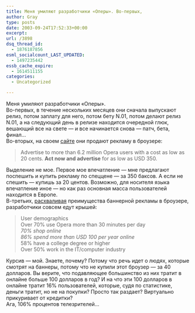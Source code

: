 ```yaml
---
title: Меня умиляют разработчики «Оперы». Во-первых,
author: Gray
type: posts
date: 2003-09-24T17:52:33+00:00
excerpt:
url: /3898
dsq_thread_id:
  - 1876187856
esml_socialcount_LAST_UPDATED:
  - 1497235442
essb_cache_expire:
  - 1614511155
categories:
  - Uncategorized

---
```








Меня умиляют разработчики &#171;Оперы&#187;.  
Во-первых, в течение нескольких месяцев они сначала выпускают релиз, потом заплату для него, потом бету N.01, потом делают релиз N.01, а на следующий день в релизе находится очередной глюк, вешающий все на свете &#8212; и все начинается снова &#8212; патч, бета, финал&#8230;  
Во-вторых, на своем <a href="http://www.opera.com/" target="_blank">сайте</a> они продают рекламу в броузере:

> Advertise to more than 6.2 million Opera users with a cost as low as 20 cents. **Act now and advertise** for as low as USD 350.

Выделение не мое. Первое мое впечатление &#8212; мне предлагают поспешить и купить рекламу по спеццене &#8212; за 350 баксов. А если не спешить &#8212; купишь за 20 центов. Возможно, для носителя языка впечатление иное &#8212; но как раз основная масса пользователей находится в Европе.  
В-третьих, <a href="http://www.opera.com/advertise/" target="_blank">расхваливая</a> преимущества баннерной рекламы в броузере, разработчики совсем едут крышей:

> User demographics  
> Over 70% use Opera more than 30 minutes per day  
> _70% shop online_  
> _86% spend more than USD 100 per year online_  
> 58% have a college degree or higher  
> Over 50% work in the IT/computer industry

Курсив &#8212; мой. Знаете, почему? Потому что речь идет о людях, которые смотрят на баннеры, потому что не купили этот броузер &#8212; за 40 долларов. Вы верите, что подавляющее большинство из них тратит в онлайне больше 100 долларов в год? И на что эти 100 долларов в онлайне тратит 16% пользователей, которые, судя по статистике, деньги тратит, но не на покупки? Просто так раздает? Виртуально прикуривает от кредитки?  
Ага, 106% процентов телезрителей&#8230;